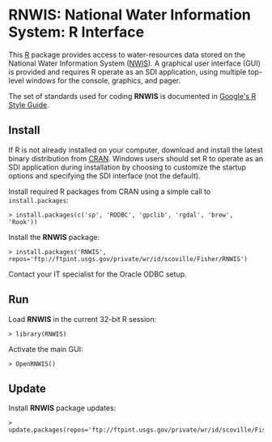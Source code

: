 RNWIS: National Water Information System: R Interface
=====================================================

This [R](http://www.r-project.org/ "R") package provides access to
water-resources data stored on the National Water Information System
([NWIS](http://waterdata.usgs.gov/nwis "NWIS")).
A graphical user interface (GUI) is provided and
requires R operate as an SDI application, using multiple
top-level windows for the console, graphics, and pager.

The set of standards used for coding **RNWIS** is documented in
[Google's R Style Guide](http://google-styleguide.googlecode.com/svn/trunk/google-r-style.html "Google's R Style Guide").

Install
-------

If R is not already installed on your
computer, download and install the latest binary distribution from
[CRAN](http://cran.r-project.org/ "The Comprehensive R Archive Network").
Windows users should set R to operate as an SDI application during installation
by choosing to customize the startup options and specifying the SDI interface
(not the default).

Install required R packages from CRAN using a simple call to
`install.packages`:

    > install.packages(c('sp', 'RODBC', 'gpclib', 'rgdal', 'brew', 'Rook'))

Install the **RNWIS** package:

    > install.packages('RNWIS', repos='ftp://ftpint.usgs.gov/private/wr/id/scoville/Fisher/RNWIS')

Contact your IT specialist for the Oracle ODBC setup.

Run
---

Load **RNWIS** in the current 32-bit R session:

    > library(RNWIS)

Activate the main GUI:

    > OpenRNWIS()

Update
------

Install **RNWIS** package updates:

    > update.packages(repos='ftp://ftpint.usgs.gov/private/wr/id/scoville/Fisher/RNWIS')
